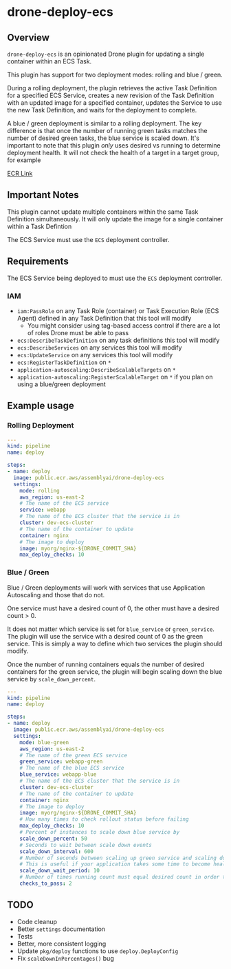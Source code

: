 # drone-deploy-ecs

## Overview

`drone-deploy-ecs` is an opinionated Drone plugin for updating a single container within an ECS Task.

This plugin has support for two deployment modes: rolling and blue / green.

During a rolling deployment, the plugin retrieves the active Task Definition for a specified ECS Service, creates a new revision of the Task Definition with an updated image for a specified container, updates the Service to use the new Task Definition, and waits for the deployment to complete.

A blue / green deployment is similar to a rolling deployment. The key difference is that once the number of running green tasks matches the number of desired green tasks, the blue service is scaled down. It's important to note that this plugin _only_ uses desired vs running to determine deployment health. It will not check the health of a target in a target group, for example

[ECR Link](https://gallery.ecr.aws/assemblyai/drone-deploy-ecs)

## Important Notes

This plugin cannot update multiple containers within the same Task Definition simultaneously. It will only update the image for a single container within a Task Defintion

The ECS Service must use the `ECS` deployment controller.


## Requirements

The ECS Service being deployed to must use the `ECS` deployment controller.

### IAM

- `iam:PassRole` on any Task Role (container) or Task Execution Role (ECS Agent) defined in any Task Definition that this tool will modify
  - You might consider using tag-based access control if there are a lot of roles Drone must be able to pass
- `ecs:DescribeTaskDefinition` on any task definitions this tool will modify
- `ecs:DescribeServices` on any services this tool will modify
- `ecs:UpdateService` on any services this tool will modify 
- `ecs:RegisterTaskDefinition` on `*`
- `application-autoscaling:DescribeScalableTargets` on `*`
- `application-autoscaling:RegisterScalableTarget` on `*` if you plan on using a blue/green deployment

## Example usage

### Rolling Deployment

```yaml
---
kind: pipeline
name: deploy

steps:
- name: deploy
  image: public.ecr.aws/assemblyai/drone-deploy-ecs
  settings:
    mode: rolling
    aws_region: us-east-2
    # The name of the ECS service
    service: webapp
    # The name of the ECS cluster that the service is in
    cluster: dev-ecs-cluster
    # The name of the container to update
    container: nginx
    # The image to deploy
    image: myorg/nginx-${DRONE_COMMIT_SHA}
    max_deploy_checks: 10
```

### Blue / Green

Blue / Green deployments will work with services that use Application Autoscaling and those that do not.

One service must have a desired count of 0, the other must have a desired count > 0.

It does not matter which service is set for `blue_service` or `green_service`. The plugin will use the service with a desired count of 0 as the green service. This is simply a way to define which two services the plugin should modify. 

Once the number of running containers equals the number of desired containers for the green service, the plugin will begin scaling down the blue service by  `scale_down_percent`. 


```yml
---
kind: pipeline
name: deploy

steps:
- name: deploy
  image: public.ecr.aws/assemblyai/drone-deploy-ecs
  settings:
    mode: blue-green
    aws_region: us-east-2
    # The name of the green ECS service
    green_service: webapp-green
    # The name of the blue ECS service
    blue_service: webapp-blue
    # The name of the ECS cluster that the service is in
    cluster: dev-ecs-cluster
    # The name of the container to update
    container: nginx
    # The image to deploy
    image: myorg/nginx-${DRONE_COMMIT_SHA}
    # How many times to check rollout status before failing
    max_deploy_checks: 10
    # Percent of instances to scale down blue service by
    scale_down_percent: 50
    # Seconds to wait between scale down events
    scale_down_interval: 600
    # Number of seconds between scaling up green service and scaling down blue
    # This is useful if your application takes some time to become healthy
    scale_down_wait_period: 10
    # Number of times running count must equal desired count in order to mark green deployment as a success
    checks_to_pass: 2
```


## TODO

- Code cleanup
- Better `settings` documentation
- Tests
- Better, more consistent logging
- Update `pkg/deploy` functions to use `deploy.DeployConfig`
- Fix `scaleDownInPercentages()` bug
